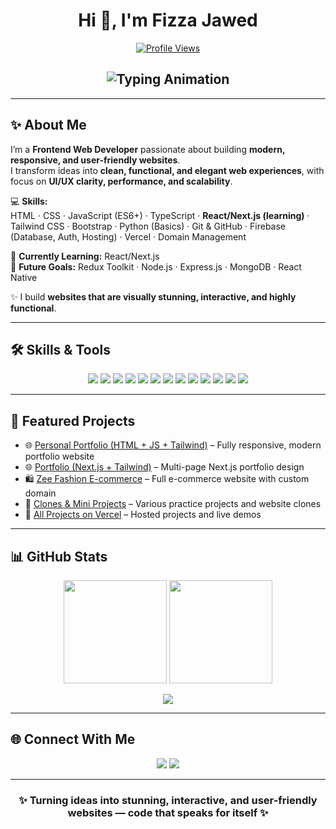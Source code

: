 <!-- My profile README for fizzajawed85 -->

<h1 align="center">Hi 👋, I'm Fizza Jawed</h1>

<p align="center">
  <a href="https://github.com/fizzajawed85">
    <img alt="Profile Views" src="https://komarev.com/ghpvc/?username=fizzajawed85&color=00008B&style=flat-square">
  </a>
</p>

<h2 align="center">
  <img src="https://readme-typing-svg.herokuapp.com?font=Fira+Code&weight=600&size=25&duration=2500&pause=1000&color=00008B&center=true&vCenter=true&width=600&lines=💻+FRONTEND+WEB+DEVELOPER;⚡+REACT+%2F+NEXT.JS+LEARNER;✨+CRAFTING+ELEGANT+WEBSITES" alt="Typing Animation" />
</h2>

---

## ✨ About Me
I’m a **Frontend Web Developer** passionate about building **modern, responsive, and user-friendly websites**.  
I transform ideas into **clean, functional, and elegant web experiences**, with focus on **UI/UX clarity, performance, and scalability**.  

💻 **Skills:**  
HTML · CSS · JavaScript (ES6+) · TypeScript · **React/Next.js (learning)** · Tailwind CSS · Bootstrap · Python (Basics) · Git & GitHub · Firebase (Database, Auth, Hosting) · Vercel · Domain Management  

🌱 **Currently Learning:** React/Next.js  
🎯 **Future Goals:** Redux Toolkit · Node.js · Express.js · MongoDB · React Native  

✨ I build **websites that are visually stunning, interactive, and highly functional**.

---

## 🛠️ Skills & Tools

<p align="center">
  <img src="https://img.shields.io/badge/HTML5-E34F26?style=for-the-badge&logo=html5&logoColor=white"/>
  <img src="https://img.shields.io/badge/CSS3-1572B6?style=for-the-badge&logo=css3&logoColor=white"/>
  <img src="https://img.shields.io/badge/JavaScript-ES6-F7DF1E?style=for-the-badge&logo=javascript&logoColor=black"/>
  <img src="https://img.shields.io/badge/TypeScript-3178C6?style=for-the-badge&logo=typescript&logoColor=white"/>
  <img src="https://img.shields.io/badge/React-20232A?style=for-the-badge&logo=react&logoColor=61DAFB"/>
  <img src="https://img.shields.io/badge/Next.js-000000?style=for-the-badge&logo=nextdotjs&logoColor=white"/>
  <img src="https://img.shields.io/badge/Tailwind_CSS-06B6D4?style=for-the-badge&logo=tailwindcss&logoColor=white"/>
  <img src="https://img.shields.io/badge/Bootstrap-563D7C?style=for-the-badge&logo=bootstrap&logoColor=white"/>
  <img src="https://img.shields.io/badge/Python-3776AB?style=for-the-badge&logo=python&logoColor=white"/>
  <img src="https://img.shields.io/badge/Git-F05032?style=for-the-badge&logo=git&logoColor=white"/>
  <img src="https://img.shields.io/badge/GitHub-181717?style=for-the-badge&logo=github&logoColor=white"/>
  <img src="https://img.shields.io/badge/Firebase-FFCA28?style=for-the-badge&logo=firebase&logoColor=black"/>
  <img src="https://img.shields.io/badge/Vercel-000000?style=for-the-badge&logo=vercel&logoColor=white"/>
</p>

---

## 🚀 Featured Projects

- 🌐 [Personal Portfolio (HTML + JS + Tailwind)](https://personal-portfolio-tailwind-css-ten.vercel.app/) – Fully responsive, modern portfolio website  
- 🌐 [Portfolio (Next.js + Tailwind)](https://next-js-milestone-multipage-portfolio-tailwind.vercel.app/) – Multi-page Next.js portfolio design  
- 🛍️ [Zee Fashion E-commerce](https://www.zeefashion.site/) – Full e-commerce website with custom domain  
- 📱 [Clones & Mini Projects](https://github.com/fizzajawed85?tab=repositories) – Various practice projects and website clones  
- 🚀 [All Projects on Vercel](https://vercel.com/fizza-jaweds-projects) – Hosted projects and live demos  

---

## 📊 GitHub Stats

<p align="center">
  <img src="https://github-readme-stats-fizzajawed85.vercel.app/api?username=fizzajawed85&show_icons=true&theme=tokyonight&hide_border=true&count_private=true" height="165"/>
  <img src="https://github-readme-stats-fizzajawed85.vercel.app/api/streak?user=fizzajawed85&theme=tokyonight&hide_border=true" height="165"/>
</p>

<p align="center">
  <img src="https://github-readme-stats-fizzajawed85.vercel.app/api/graph?username=fizzajawed85&bg_color=0d1117&color=9A37FF&line=9A37FF&point=ffffff&area=true&hide_border=true"/>
</p>

---

## 🌐 Connect With Me
<p align="center">
  <a href="https://github.com/fizzajawed85"><img src="https://img.shields.io/badge/GitHub-100000?style=for-the-badge&logo=github&logoColor=white"/></a>
  <a href="https://www.linkedin.com/in/fizzajawed85"><img src="https://img.shields.io/badge/LinkedIn-0A66C2?style=for-the-badge&logo=linkedin&logoColor=white"/></a>
</p>

---

<h3 align="center">✨ Turning ideas into <b>stunning, interactive, and user-friendly websites</b> — code that speaks for itself ✨</h3>


